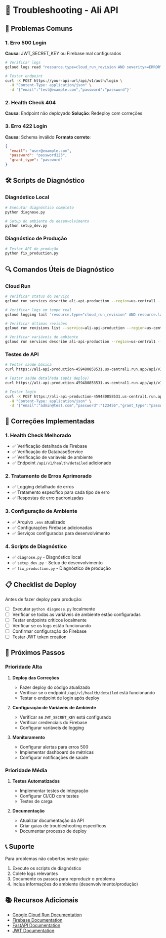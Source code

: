 # 🔧 Troubleshooting - Ali API

## 🚨 Problemas Comuns

### 1. Erro 500 Login
**Causa**: JWT_SECRET_KEY ou Firebase mal configurados
```bash
# Verificar logs
gcloud logs read "resource.type=cloud_run_revision AND severity>=ERROR" --limit=20

# Testar endpoint
curl -X POST https://your-api-url/api/v1/auth/login \
  -H "Content-Type: application/json" \
  -d '{"email":"test@example.com","password":"password"}'
```

### 2. Health Check 404
**Causa**: Endpoint não deployado
**Solução**: Redeploy com correções

### 3. Erro 422 Login
**Causa**: Schema inválido
**Formato correto**:
```json
{
  "email": "user@example.com",
  "password": "password123",
  "grant_type": "password"
}
```

## 🛠️ Scripts de Diagnóstico

### Diagnóstico Local

```bash
# Executar diagnóstico completo
python diagnose.py

# Setup do ambiente de desenvolvimento
python setup_dev.py
```

### Diagnóstico de Produção

```bash
# Testar API de produção
python fix_production.py
```

## 🔍 Comandos Úteis de Diagnóstico

### Cloud Run

```bash
# Verificar status do serviço
gcloud run services describe ali-api-production --region=us-central1 --project=ali-api-production-459480858531

# Verificar logs em tempo real
gcloud logging tail 'resource.type="cloud_run_revision" AND resource.labels.service_name="ali-api-production"' --project=ali-api-production-459480858531

# Verificar últimas revisões
gcloud run revisions list --service=ali-api-production --region=us-central1 --project=ali-api-production-459480858531

# Verificar variáveis de ambiente
gcloud run services describe ali-api-production --region=us-central1 --project=ali-api-production-459480858531 --format='value(spec.template.spec.template.spec.containers[0].env[])'
```

### Testes de API

```bash
# Testar saúde básica
curl https://ali-api-production-459480858531.us-central1.run.app/api/v1/health

# Testar saúde detalhada (após deploy)
curl https://ali-api-production-459480858531.us-central1.run.app/api/v1/health/detailed

# Testar login
curl -X POST https://ali-api-production-459480858531.us-central1.run.app/api/v1/auth/login \
  -H "Content-Type: application/json" \
  -d '{"email":"admin@test.com","password":"123456","grant_type":"password"}'
```

## 🔧 Correções Implementadas

### 1. Health Check Melhorado

- ✅ Verificação detalhada de Firebase
- ✅ Verificação de DatabaseService
- ✅ Verificação de variáveis de ambiente
- ✅ Endpoint `/api/v1/health/detailed` adicionado

### 2. Tratamento de Erros Aprimorado

- ✅ Logging detalhado de erros
- ✅ Tratamento específico para cada tipo de erro
- ✅ Respostas de erro padronizadas

### 3. Configuração de Ambiente

- ✅ Arquivo `.env` atualizado
- ✅ Configurações Firebase adicionadas
- ✅ Serviços configurados para desenvolvimento

### 4. Scripts de Diagnóstico

- ✅ `diagnose.py` - Diagnóstico local
- ✅ `setup_dev.py` - Setup de desenvolvimento
- ✅ `fix_production.py` - Diagnóstico de produção

## 📋 Checklist de Deploy

Antes de fazer deploy para produção:

- [ ] Executar `python diagnose.py` localmente
- [ ] Verificar se todas as variáveis de ambiente estão configuradas
- [ ] Testar endpoints críticos localmente
- [ ] Verificar se os logs estão funcionando
- [ ] Confirmar configuração do Firebase
- [ ] Testar JWT token creation

## 🚀 Próximos Passos

### Prioridade Alta

1. **Deploy das Correções**
   - Fazer deploy do código atualizado
   - Verificar se o endpoint `/api/v1/health/detailed` está funcionando
   - Testar o endpoint de login após deploy

2. **Configuração de Variáveis de Ambiente**
   - Verificar se `JWT_SECRET_KEY` está configurado
   - Verificar credenciais do Firebase
   - Configurar variáveis de logging

3. **Monitoramento**
   - Configurar alertas para erros 500
   - Implementar dashboard de métricas
   - Configurar notificações de saúde

### Prioridade Média

1. **Testes Automatizados**
   - Implementar testes de integração
   - Configurar CI/CD com testes
   - Testes de carga

2. **Documentação**
   - Atualizar documentação da API
   - Criar guias de troubleshooting específicos
   - Documentar processo de deploy

## 📞 Suporte

Para problemas não cobertos neste guia:

1. Execute os scripts de diagnóstico
2. Colete logs relevantes
3. Documente os passos para reproduzir o problema
4. Inclua informações do ambiente (desenvolvimento/produção)

## 📚 Recursos Adicionais

- [Google Cloud Run Documentation](https://cloud.google.com/run/docs)
- [Firebase Documentation](https://firebase.google.com/docs)
- [FastAPI Documentation](https://fastapi.tiangolo.com/)
- [JWT Documentation](https://jwt.io/)